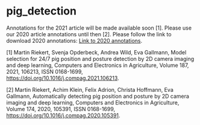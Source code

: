 # pig_detection

Annotations for the 2021 article  will be made available soon [1]. Please use our 2020 article annotations until then [2]. Please follow the link to download 2020 annotations: [Link to 2020 annotations](https://wi2.uni-hohenheim.de/fileadmin/einrichtungen/wi2/Publikationen/COMPAG_105391_Riekert_etal_2020.zip).


[1] Martin Riekert, Svenja Opderbeck, Andrea Wild, Eva Gallmann, Model selection for 24/7 pig position and posture detection by 2D camera imaging and deep learning, Computers and Electronics in Agriculture, Volume 187, 2021, 106213, ISSN 0168-1699, https://doi.org/10.1016/j.compag.2021.106213.

[2] Martin Riekert, Achim Klein, Felix Adrion, Christa Hoffmann, Eva Gallmann, Automatically detecting pig position and posture by 2D camera imaging and deep learning, Computers and Electronics in Agriculture, Volume 174, 2020, 105391, ISSN 0168-1699, https://doi.org/10.1016/j.compag.2020.105391.
